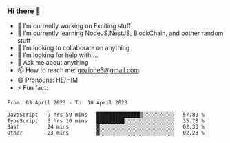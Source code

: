 ### Hi there 👋

<!--
**charlieScript/charlieScript** is a ✨ _special_ ✨ repository because its `README.md` (this file) appears on your GitHub profile.

Here are some ideas to get you started: -->

- 🔭 I’m currently working on Exciting stuff
- 🌱 I’m currently learning NodeJS,NestJS, BlockChain, and oother random stuff
- 👯 I’m looking to collaborate on anything
- 🤔 I’m looking for help with ...
- 💬 Ask me about anything
- 📫 How to reach me: gozione3@gmail.com
- 😄 Pronouns: HE/HIM
- ⚡ Fun fact: 
<!--START_SECTION:waka-->

```text
From: 03 April 2023 - To: 10 April 2023

JavaScript   9 hrs 59 mins   ██████████████▒░░░░░░░░░░   57.89 %
TypeScript   6 hrs 10 mins   █████████░░░░░░░░░░░░░░░░   35.78 %
Bash         24 mins         ▓░░░░░░░░░░░░░░░░░░░░░░░░   02.33 %
Other        23 mins         ▓░░░░░░░░░░░░░░░░░░░░░░░░   02.23 %
```

<!--END_SECTION:waka-->
